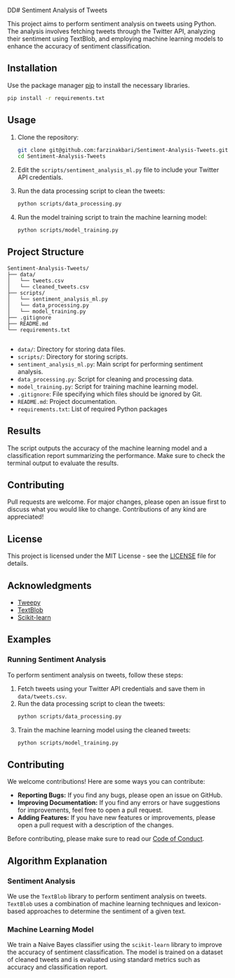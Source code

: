 DD# Sentiment Analysis of Tweets

This project aims to perform sentiment analysis on tweets using Python. The analysis involves fetching tweets through the Twitter API, analyzing their sentiment using TextBlob, and employing machine learning models to enhance the accuracy of sentiment classification.

## Installation

Use the package manager [pip](https://pip.pypa.io/en/stable/) to install the necessary libraries.

```bash
pip install -r requirements.txt
```
 ## Usage 

 1. Clone the repository:
    
    ```bash
    git clone git@github.com:farzinakbari/Sentiment-Analysis-Tweets.git
    cd Sentiment-Analysis-Tweets
    ```
 2. Edit the `scripts/sentiment_analysis_ml.py` file to include your Twitter API credentials.
 3. Run the data processing script to clean the tweets:
    ```bash
    python scripts/data_processing.py
    ```
 4. Run the model training script to train the machine learning model:
    ```bash
	python scripts/model_training.py
    ```  

## Project Structure

```Sentiment-Analysis-Tweets/
Sentiment-Analysis-Tweets/
├── data/
│   └── tweets.csv
│   └── cleaned_tweets.csv
├── scripts/
│   └── sentiment_analysis_ml.py
│   └── data_processing.py
│   └── model_training.py
├── .gitignore
├── README.md
└── requirements.txt


```
* `data/`: Directory for storing data files.
* `scripts/`: Directory for storing scripts.
* `sentiment_analysis_ml.py`: Main script for performing sentiment analysis.
* `data_processing.py`: Script for cleaning and processing data.
* `model_training.py`: Script for training machine learning model.
* `.gitignore`: File specifying which files should be ignored by Git.
* `README.md`: Project documentation.
* `requirements.txt`: List of required Python packages

## Results
The script outputs the accuracy of the machine learning model and a classification report summarizing the performance. Make sure to check the terminal output to evaluate the results.

## Contributing
Pull requests are welcome. For major changes, please open an issue first to discuss what you would like to change. Contributions of any kind are appreciated!

## License
This project is licensed under the MIT License - see the [LICENSE](https://github.com/FarzinAkbari/Sentiment-Analysis-Tweets/blob/main/LICENSE) file for details.

## Acknowledgments
* [Tweepy](https://www.tweepy.org/?form=MG0AV3)
* [TextBlob](https://textblob.readthedocs.io/en/dev/?form=MG0AV3)
* [Scikit-learn](https://scikit-learn.org/stable/)


## Examples

### Running Sentiment Analysis

To perform sentiment analysis on tweets, follow these steps:

1. Fetch tweets using your Twitter API credentials and save them in `data/tweets.csv`.
2. Run the data processing script to clean the tweets:
   ```bash
   python scripts/data_processing.py
   ```
3. Train the machine learning model using the cleaned tweets:
   ```bash
   python scripts/model_training.py
   ```

## Contributing

We welcome contributions! Here are some ways you can contribute:

- **Reporting Bugs:** If you find any bugs, please open an issue on GitHub.
- **Improving Documentation:** If you find any errors or have suggestions for improvements, feel free to open a pull request.
- **Adding Features:** If you have new features or improvements, please open a pull request with a description of the changes.

Before contributing, please make sure to read our [Code of Conduct](CODE_OF_CONDUCT.md).


## Algorithm Explanation

### Sentiment Analysis

We use the `TextBlob` library to perform sentiment analysis on tweets. `TextBlob` uses a combination of machine learning techniques and lexicon-based approaches to determine the sentiment of a given text.

### Machine Learning Model

We train a Naive Bayes classifier using the `scikit-learn` library to improve the accuracy of sentiment classification. The model is trained on a dataset of cleaned tweets and is evaluated using standard metrics such as accuracy and classification report.


